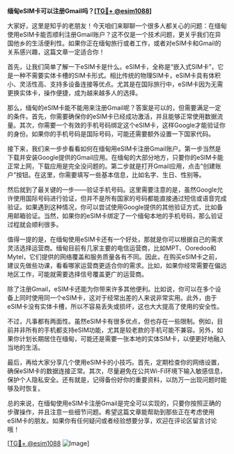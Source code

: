 **缅甸eSIM卡可以注册Gmail吗？[[TG💪+ @esim1088](https://t.me/s/esim1088)]**

大家好，这里是知乎的老朋友！今天咱们来聊聊一个很多人都关心的问题：在缅甸使用eSIM卡能否顺利注册Gmail账户？这不仅是一个技术问题，更关乎我们在异国他乡的生活便利性。如果你正在缅甸旅行或者工作，或者对eSIM卡和Gmail的关系感兴趣，这篇文章一定适合你！

首先，让我们简单了解一下eSIM卡是什么。eSIM卡，全称是“嵌入式SIM卡”，它是一种不需要实体卡槽的SIM卡形式。相比传统的物理SIM卡，eSIM卡具有体积小、灵活性高、支持多设备连接等优点。尤其是在国际旅行中，eSIM卡因为无需更换实体卡，操作便捷，成为越来越多人的选择。

那么，缅甸的eSIM卡能不能用来注册Gmail呢？答案是可以的，但需要满足一定的条件。首先，你需要确保你的eSIM卡已经成功激活，并且能够正常使用数据流量。其次，你需要一个有效的手机号码绑定这个eSIM卡，这样Google才能验证你的身份。如果你的手机号码是国际号码，可能还需要额外设置一下国家代码。

接下来，我们来一步步看看如何在缅甸用eSIM卡注册Gmail账户。第一步当然是下载并安装Google提供的Gmail应用。在缅甸的大部分地方，只要你的eSIM卡能正常上网，下载应用是完全没问题的。第二步就是打开Gmail应用，点击“创建账户”按钮。在这里，你需要填写一些基本信息，比如名字、生日、性别等。

然后就到了最关键的一步——验证手机号码。这里需要注意的是，虽然Google允许使用国际号码进行验证，但并不是所有国家的号码都能直接通过短信或语音完成验证。如果遇到这种情况，你可以尝试使用Google提供的其他验证方式，比如备用邮箱验证。当然，如果你的eSIM卡绑定了一个缅甸本地的手机号码，那么验证过程就会顺利很多。

值得一提的是，在缅甸使用eSIM卡还有一个好处，那就是你可以根据自己的需求灵活选择运营商。缅甸目前有几家主要的电信运营商，比如MPT、Ooredoo和Mytel，它们提供的网络覆盖和服务质量各有不同。因此，在购买eSIM卡之前，建议先做些功课，看看哪家运营商更适合你的需求。比如，如果你经常需要在偏远地区工作，可能就需要选择信号覆盖更广的运营商。

除了注册Gmail，eSIM卡还能为你带来许多其他便利。比如说，你可以在多个设备上同时使用同一个eSIM卡，这对于经常出差的人来说非常实用。此外，由于eSIM卡没有实体卡槽，所以不容易丢失或损坏，这也大大提高了使用的安全性。

不过，凡事都有两面性。虽然eSIM卡有很多优点，但也存在一些限制。例如，目前并非所有的手机都支持eSIM功能，尤其是较老款的手机可能不兼容。另外，如果你计划长期居住在缅甸，可能还是需要一张本地的实体SIM卡，以便更好地融入当地的生活。

最后，再给大家分享几个使用eSIM卡的小技巧。首先，定期检查你的网络设置，确保eSIM卡的数据连接正常。其次，尽量避免在公共Wi-Fi环境下输入敏感信息，保护个人隐私安全。还有就是，记得备份好你的重要资料，以防万一出现问题时能够及时恢复。

总的来说，在缅甸使用eSIM卡注册Gmail是完全可以实现的，只要你按照正确的步骤操作，并且注意一些细节问题。希望这篇文章能帮助到那些正在考虑使用eSIM卡的朋友。如果你有任何疑问或者经验想要分享，欢迎在评论区留言讨论哦！

[[TG💪+ @esim1088](https://t.me/s/esim1088) ![Image](https://i.postimg.cc/4NQfJmqS/Snipaste-2025-05-13-00-14-12.png)]